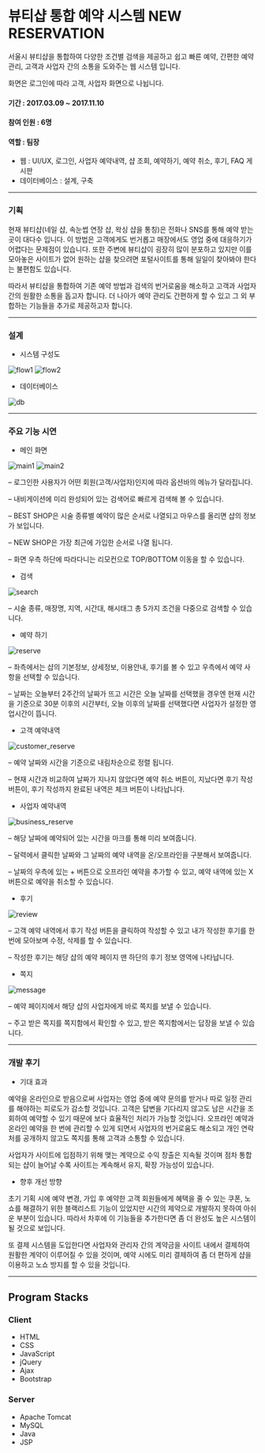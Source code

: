 # 뷰티샵 통합 예약 시스템 NEW RESERVATION

서울시 뷰티샵을 통합하여 다양한 조건별 검색을 제공하고 쉽고 빠른 예약, 간편한 예약 관리, 고객과 사업자 간의 소통을 도와주는 웹 시스템 입니다.

화면은 로그인에 따라 고객, 사업자 화면으로 나뉩니다.

#### 기간 : 2017.03.09 ~ 2017.11.10
#### 참여 인원 : 6명
#### 역할 : 팀장

* 웹 : UI/UX, 로그인, 사업자 예약내역, 샵 조회, 예약하기, 예약 취소, 후기, FAQ 게시판
* 데이터베이스 : 설계, 구축

---

### 기획

현재 뷰티샵(네일 샵, 속눈썹 연장 샵, 왁싱 샵을 통칭)은 전화나 SNS를 통해 예약 받는 곳이 대다수 입니다. 이 방법은 고객에게도 번거롭고 매장에서도 영업 중에 대응하기가 어렵다는 문제점이 있습니다. 또한 주변에 뷰티샵이 굉장히 많이 분포하고 있지만 이를 모아놓은 사이트가 없어 원하는 샵을 찾으려면 포털사이트를 통해 일일이 찾아봐야 한다는 불편함도 있습니다.

따라서 뷰티샵을 통합하여 기존 예약 방법과 검색의 번거로움을 해소하고 고객과 사업자 간의 원활한 소통을 돕고자 합니다. 더 나아가 예약 관리도 간편하게 할 수 있고 그 외 부합하는 기능들을 추가로 제공하고자 합니다.

---

### 설계

* 시스템 구성도

![flow1](https://user-images.githubusercontent.com/62014520/102007692-92970600-3d6e-11eb-974a-c9dceaf36f8c.png)
![flow2](https://user-images.githubusercontent.com/62014520/102007693-93c83300-3d6e-11eb-9cd3-233eb284b015.png)

* 데이터베이스

![db](https://user-images.githubusercontent.com/62014520/102007203-44800380-3d6a-11eb-91f5-9a56e7cc078f.png)


---

### 주요 기능 시연

* 메인 화면

![main1](https://user-images.githubusercontent.com/62014520/102007461-a2154f80-3d6c-11eb-9baa-ab5f52df6afe.png)
![main2](https://user-images.githubusercontent.com/62014520/102007462-a5a8d680-3d6c-11eb-89f3-471e11fb16b1.png)

– 로그인한 사용자가 어떤 회원(고객/사업자)인지에 따라 옵션바의 메뉴가 달라집니다.

– 내비게이션에 미리 완성되어 있는 검색어로 빠르게 검색해 볼 수 있습니다.

– BEST SHOP은 시술 종류별 예약이 많은 순서로 나열되고 마우스를 올리면 샵의 정보가 보입니다.

– NEW SHOP은 가장 최근에 가입한 순서로 나열 됩니다.

– 화면 우측 하단에 따라다니는 리모컨으로 TOP/BOTTOM 이동을 할 수 있습니다.

* 검색

![search](https://user-images.githubusercontent.com/62014520/102007463-a80b3080-3d6c-11eb-86d0-1fd969eb8dfd.png)

– 시술 종류, 매장명, 지역, 시간대, 해시태그 총 5가지 조건을 다중으로 검색할 수 있습니다.

* 예약 하기

![reserve](https://user-images.githubusercontent.com/62014520/102007465-a93c5d80-3d6c-11eb-8ee9-16960e993864.png)

– 좌측에서는 샵의 기본정보, 상세정보, 이용안내, 후기를 볼 수 있고 우측에서 예약 사항을 선택할 수 있습니다.

– 날짜는 오늘부터 2주간의 날짜가 뜨고 시간은 오늘 날짜를 선택했을 경우엔 현재 시간을 기준으로 30분 이후의 시간부터, 오늘 이후의 날짜를 선택했다면 사업자가 설정한 영업시간이 뜹니다.

* 고객 예약내역

![customer_reserve](https://user-images.githubusercontent.com/62014520/102007466-aa6d8a80-3d6c-11eb-83ee-6b8840aefda7.png)

– 예약 날짜와 시간을 기준으로 내림차순으로 정렬 됩니다.

– 현재 시간과 비교하여 날짜가 지나지 않았다면 예약 취소 버튼이, 지났다면 후기 작성 버튼이, 후기 작성까지 완료된 내역은 체크 버튼이 나타납니다.

* 사업자 예약내역

![business_reserve](https://user-images.githubusercontent.com/62014520/102007467-ab062100-3d6c-11eb-8038-d0bd1a4fd465.png)

– 해당 날짜에 예약되어 있는 시간을 마크를 통해 미리 보여줍니다.

– 달력에서 클릭한 날짜와 그 날짜의 예약 내역을 온/오프라인을 구분해서 보여줍니다.

– 날짜의 우측에 있는 + 버튼으로 오프라인 예약을 추가할 수 있고, 예약 내역에 있는 X 버튼으로 예약을 취소할 수 있습니다.

* 후기

![review](https://user-images.githubusercontent.com/62014520/102007468-ab9eb780-3d6c-11eb-921d-fc9f9ef62501.png)

– 고객 예약 내역에서 후기 작성 버튼을 클릭하여 작성할 수 있고 내가 작성한 후기를 한 번에 모아보며 수정, 삭제를 할 수 있습니다.

– 작성한 후기는 해당 샵의 예약 페이지 맨 하단의 후기 정보 영역에 나타납니다.

* 쪽지

![message](https://user-images.githubusercontent.com/62014520/102007469-accfe480-3d6c-11eb-9964-4d6f094d0ff9.png)

– 예약 페이지에서 해당 샵의 사업자에게 바로 쪽지를 보낼 수 있습니다.

– 주고 받은 쪽지를 쪽지함에서 확인할 수 있고, 받은 쪽지함에서는 답장을 보낼 수 있습니다.

---

### 개발 후기

* 기대 효과

예약을 온라인으로 받음으로써 사업자는 영업 중에 예약 문의를 받거나 따로 일정 관리를 해야하는 피로도가 감소할 것입니다. 고객은 답변을 기다리지 않고도 남은 시간을 조회하여 예약할 수 있기 때문에 보다 효율적인 처리가 가능할 것입니다. 오프라인 예약과 온라인 예약을 한 번에 관리할 수 있게 되면서 사업자의 번거로움도 해소되고 개인 연락처를 공개하지 않고도 쪽지를 통해 고객과 소통할 수 있습니다.

사업자가 사이트에 입점하기 위해 맺는 계약으로 수익 창출은 지속될 것이며 점차 통합되는 샵이 늘어날 수록 사이트는 계속해서 유지, 확장 가능성이 있습니다.

* 향후 개선 방향

초기 기획 시에 예약 변경, 가입 후 예약한 고객 회원들에게 혜택을 줄 수 있는 쿠폰, 노쇼를 해결하기 위한 블랙리스트 기능이 있었지만 시간의 제약으로 개발하지 못하여 아쉬운 부분이 있습니다. 따라서 차후에 이 기능들을 추가한다면 좀 더 완성도 높은 시스템이 될 것으로 보입니다.

또 결제 시스템을 도입한다면 사업자와 관리자 간의 계약금을 사이트 내에서 결제하여 원활한 계약이 이루어질 수 있을 것이며, 예약 시에도 미리 결제하여 좀 더 편하게 샵을 이용하고 노쇼 방지를 할 수 있을 것입니다.

---

## Program Stacks
### Client
* HTML
* CSS
* JavaScript
* jQuery
* Ajax
* Bootstrap

### Server
* Apache Tomcat
* MySQL
* Java
* JSP
